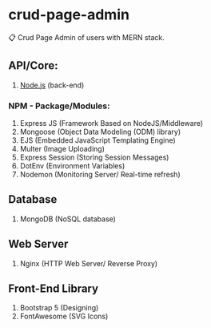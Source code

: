 # crud-page-admin
📋 Crud Page Admin of users with MERN stack.

## API/Core:
1. <a href="https://nodejs.org/en/">Node.js</a> (back-end)

### NPM - Package/Modules:

1. Express JS (Framework Based on NodeJS/Middleware)
2. Mongoose (Object Data Modeling (ODM) library)
3. EJS (Embedded JavaScript Templating Engine)
4. Multer (Image Uploading)
5. Express Session (Storing Session Messages)
6. DotEnv (Environment Variables)
7. Nodemon (Monitoring Server/ Real-time refresh)

## Database
1. MongoDB (NoSQL database)

## Web Server
1. Nginx (HTTP Web Server/ Reverse Proxy)

## Front-End Library
1. Bootstrap 5 (Designing)
2. FontAwesome (SVG Icons)
